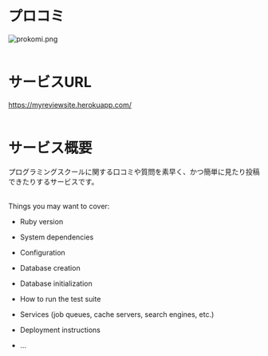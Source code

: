 # プロコミ
![prokomi.png](./images/prokomi.png)
<br />
<br />

# サービスURL
<https://myreviewsite.herokuapp.com/><br />
<br />

# サービス概要
プログラミングスクールに関する口コミや質問を素早く、かつ簡単に見たり投稿できたりするサービスです。<br />
<br />

Things you may want to cover:

* Ruby version

* System dependencies

* Configuration

* Database creation

* Database initialization

* How to run the test suite

* Services (job queues, cache servers, search engines, etc.)

* Deployment instructions

* ...
